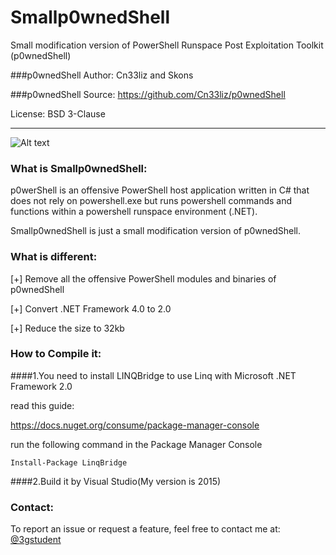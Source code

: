 # Smallp0wnedShell

Small modification version of PowerShell Runspace Post Exploitation Toolkit (p0wnedShell)

###p0wnedShell Author: Cn33liz and Skons

###p0wnedShell Source: https://github.com/Cn33liz/p0wnedShell

License: BSD 3-Clause

---

![Alt text](/p0wnedShell/Smallp0wnedShell.ico?raw=true "Smallp0wnedShell")


### What is Smallp0wnedShell:

p0werShell is an offensive PowerShell host application written in C# that does not rely on powershell.exe but runs powershell commands and functions within a powershell runspace environment (.NET). 

Smallp0wnedShell is just a small modification version of p0wnedShell.

### What is different:

[+] Remove all the offensive PowerShell modules and binaries of p0wnedShell


[+] Convert .NET Framework 4.0 to 2.0


[+] Reduce the size to 32kb

### How to Compile it:

####1.You need to install LINQBridge to use Linq with Microsoft .NET Framework 2.0

read this guide:

https://docs.nuget.org/consume/package-manager-console

run the following command in the Package Manager Console

`Install-Package LinqBridge`

####2.Build it by Visual Studio(My version is 2015)

### Contact:

To report an issue or request a feature, feel free to contact me at:
[@3gstudent](https://twitter.com/3gstudent)

